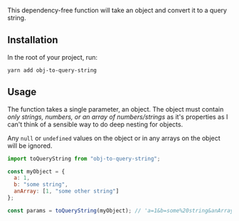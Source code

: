 This dependency-free function will take an object and convert it to a query string.

## Installation

In the root of your project, run:

```shell
yarn add obj-to-query-string
```

## Usage

The function takes a single parameter, an object. The object must contain _only strings, numbers, or an array of numbers/strings_ as it's properties as I can't think of a sensible way to do deep nesting for objects.

Any `null` or `undefined` values on the object or in any arrays on the object will be ignored.

```javascript
import toQueryString from "obj-to-query-string";

const myObject = {
  a: 1,
  b: "some string",
  anArray: [1, "some other string"]
};

const params = toQueryString(myObject); // 'a=1&b=some%20string&anArray[]=1&anArray[]=some%20other%20string'
```

